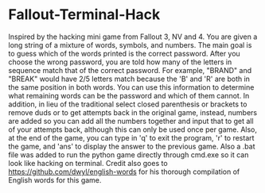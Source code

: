 # Fallout-Terminal-Hack
Inspired by the hacking mini game from Fallout 3, NV and 4. You are given a long string of a mixture of words, symbols, and numbers. The main goal is to guess which of the words printed is the correct password. After you choose the wrong password, you are told how many of the letters in sequence match that of the correct password. For example, "BRAND" and "BREAK" would have 2/5 letters match because the 'B' and 'R' are both in the same position in both words. You can use this information to determine what remaining words can be the password and which of them cannot. In addition, in lieu of the traditional select closed parenthesis or brackets to remove duds or to get attempts back in the original game, instead, numbers are added so you can add all the numbers together and input that to get all of your attempts back, although this can only be used once per game. Also, at the end of the game, you can type in 'q' to exit the program, 'r' to restart the game, and 'ans' to display the answer to the previous game. Also a .bat file was added to run the python game directly through cmd.exe so it can look like hacking on terminal. Credit also goes to https://github.com/dwyl/english-words for his thorough compilation of English words for this game.
